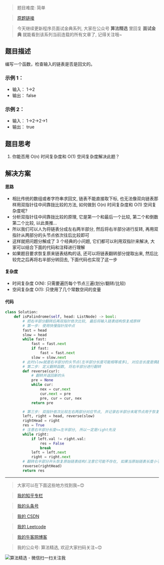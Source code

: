 > 题目难度: 简单

> [原题链接](https://leetcode-cn.com/problems/palindrome-linked-list-lcci/)

> 今天继续更新程序员面试金典系列, 大家在公众号 **算法精选** 里回复 **面试金典** 就能看到该系列当前连载的所有文章了, 记得关注哦~

## 题目描述

编写一个函数，检查输入的链表是否是回文的。

### 示例 1：

- 输入： 1->2
- 输出： false

### 示例 2：

- 输入： 1->2->2->1
- 输出： true

## 题目思考

1. 你能否用 O(n) 时间复杂度和 O(1) 空间复杂度解决此题？

## 解决方案

#### 思路

- 相比传统的数组或者字符串求回文, 链表不能直接取下标, 也无法像双向链表那样用双指针往中间靠拢比较的方法, 如何做到 O(n) 时间复杂度和 O(1) 空间复杂度呢?
- 分析双指针往中间靠拢比较的原理, 它是第一个和最后一个比较, 第二个和倒数第二个比较, 以此类推...
- 所以我们可以人为将链表分成左右两半部分, 然后将右半部分进行反转, 再用双指针从两部分的头节点依次往后比较即可
- 这样就把问题分解成了 3 个经典的小问题, 它们都可以利用双指针来解决, 大家可以结合下面的代码和注释进行理解
- 如果题目要求恢复原来链表结构的话, 还可以将链表翻转部分提取出来, 然后比较完之后再将右半部分转回去, 下面代码也实现了这一步

#### 复杂度

- 时间复杂度 O(N): 只需要遍历每个节点三遍(划分/翻转/比较)
- 空间复杂度 O(1): 只使用了几个常数空间的变量

#### 代码

```python
class Solution:
    def isPalindrome(self, head: ListNode) -> bool:
        # 把右半部分翻转后再双指针依次比较, 最后将输入链表结构恢复成原样
        # 第一步: 使用快慢指针找中点
        fast = head
        slow = head
        while fast:
            fast = fast.next
            if fast:
                fast = fast.next
            slow = slow.next
        # 此时slow就是右半部分的头节点(左半部分长度可能相等或多1, 对应总长度是偶数和奇数的情况)
        # 第二步: 定义翻转函数, 将右半部分进行翻转
        def reverse(cur):
            # 翻转并返回新的头
            pre = None
            while cur:
                nex = cur.next
                cur.next = pre
                pre, cur = cur, nex
            return pre

        # 第三步: 双指针依次比较左右两部分对应节点, 并记录右半部分末尾节点用于恢复原始结构
        left, right = head, reverse(slow)
        rightHead = right
        res = True
        # 注意右半部分长度<=左半部分, 所以一定是right先没
        while right:
            if left.val != right.val:
                res = False
                break
            left = left.next
            right = right.next
        # 翻转右半部分开头恢复原始链表结构(注意它可能不存在, 如果当原始链表长度小于等于1时)
        reverse(rightHead)
        return res
```

---

> 大家可以在下面这些地方找到我~😊

> [我的知乎专栏](https://zhuanlan.zhihu.com/c_1242508721932464128)

> [我的头条号](https://www.toutiao.com/c/user/1090304683804520/#mid=1671643017345028)

> [我的 CSDN](https://me.csdn.net/zjulyx1993)

> [我的 Leetcode](https://leetcode-cn.com/u/suibianfahui/)

> [我的牛客网博客](https://blog.nowcoder.net/zjulyx)

> 我的公众号: 算法精选, 欢迎大家扫码关注~😊

![算法精选 - 微信扫一扫关注我](https://mmbiz.qpic.cn/mmbiz_jpg/1KjZicMlYPMgZWmoL4eYcs6UcfmvsetDWME2YJyaCp9oT9z3U573FWENBNhyOByxYI0epew6O37hiaOhdh90QeJg/640?wx_fmt=jpeg&tp=webp&wxfrom=5&wx_lazy=1&wx_co=1)
